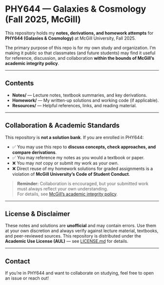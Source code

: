 # PHY644 — Galaxies & Cosmology (Fall 2025, McGill)

This repository holds my **notes, derivations, and homework attempts** for **PHY644 (Galaxies & Cosmology)** at McGill University, Fall 2025.  

The primary purpose of this repo is for my own study and organization. I’m making it public so that classmates (and future students) may find it useful for reference, discussion, and collaboration **within the bounds of McGill’s academic integrity policy**.

---

## Contents
- **Notes/** — Lecture notes, textbook summaries, and key derivations.
- **Homework/** — My written-up solutions and working code (if applicable).
- **Resources/** — Helpful references, links, and reading material.

---

## Collaboration & Academic Standards
This repository is **not a solution bank**. If you are enrolled in PHY644:

- ✅ You may use this repo to **discuss concepts, check approaches, and compare derivations**.  
- ✅ You may reference my notes as you would a textbook or paper.  
- ❌ You may *not* copy or submit my work as your own.  
- ❌ Direct reuse of my homework solutions for graded assignments is a violation of **McGill University’s Code of Student Conduct**.  

> **Reminder:** Collaboration is encouraged, but your submitted work must always reflect your own understanding.  
> For details, see [McGill’s academic integrity policy](https://www.mcgill.ca/students/srr/honest).

---

## License & Disclaimer
These notes and solutions are **unofficial** and may contain errors. Use them at your own discretion and always verify against lecture material, textbooks, and peer-reviewed sources.
This repository is distributed under the **Academic Use License (AUL)** — see [LICENSE.md](LICENSE.md) for details.

---

## Contact
If you’re in PHY644 and want to collaborate on studying, feel free to open an issue or reach out!
